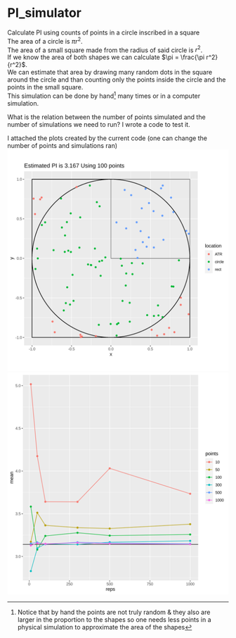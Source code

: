 # PI_simulator
Calculate PI using counts of points in a circle inscribed in a square  
The area of a circle is $\pi r^2$.  
The area of a small square made from the radius of said circle is $r^2$.  
If we know the area of both shapes we can calculate $\pi = \frac{\pi r^2}{r^2}$.  
We can estimate that area by drawing many random dots in the square around the circle and than
counting only the points inside the circle and the points in the small square.  
This simulation can be done by hand[^1] many times or in a computer simulation.  

What is the relation between the number of points simulated and the number of simulations we need to run? I wrote a code to test it.  

I attached the plots created by the current code (one can change the number of points and simulations ran)
![How the simulation works](./illust.png)
![Benchmark results](./benchmark.png)
[^1]: Notice that by hand the points are not truly random & they also are larger in the proportion to the shapes
 so one needs less points in a physical simulation to approximate the area of the shapes

